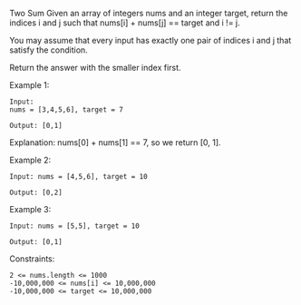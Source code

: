 Two Sum
Given an array of integers nums and an integer target, return the indices i and j such that nums[i] + nums[j] == target and i != j.

You may assume that every input has exactly one pair of indices i and j that satisfy the condition.

Return the answer with the smaller index first.

Example 1:
```
Input: 
nums = [3,4,5,6], target = 7

Output: [0,1]
```

Explanation: nums[0] + nums[1] == 7, so we return [0, 1].

Example 2:
```
Input: nums = [4,5,6], target = 10

Output: [0,2]
```
Example 3:
```
Input: nums = [5,5], target = 10

Output: [0,1]
```
Constraints:
```
2 <= nums.length <= 1000
-10,000,000 <= nums[i] <= 10,000,000
-10,000,000 <= target <= 10,000,000
```